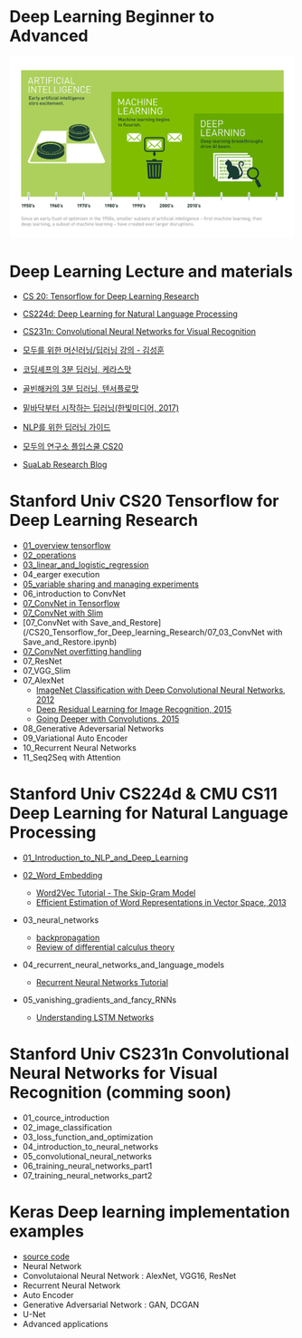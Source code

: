 # Deep Learning Beginner to Advanced

![alt text](/image/Deep_Learning.png "cover_image")


# Deep Learning Lecture and materials

- [CS 20: Tensorflow for Deep Learning Research](https://web.stanford.edu/class/cs20si/)

- [CS224d: Deep Learning for Natural Language Processing](http://cs224d.stanford.edu/syllabus.html)

- [CS231n: Convolutional Neural Networks for Visual Recognition](http://cs231n.stanford.edu/syllabus.html)

- [모두를 위한 머신러닝/딥러닝 강의 - 김성훈](https://www.youtube.com/watch?v=BS6O0zOGX4E&list=PLlMkM4tgfjnLSOjrEJN31gZATbcj_MpUm&index=1)

- [코딩셰프의 3분 딥러닝, 케라스맛](https://github.com/jskDr/keraspp)

- [골빈해커의 3분 딥러닝, 텐서플로맛](https://github.com/golbin/TensorFlow-Tutorials)

- [밑바닥부터 시작하는 딥러닝(한빛미디어, 2017)](https://github.com/WegraLee/deep-learning-from-scratch)

- [NLP를 위한 딥러닝 가이드](http://docs.likejazz.com/deep-learning-for-nlp/)

- [모두의 연구소 플입스쿨 CS20](https://github.com/modulabs/modu-tensorflow)

- [SuaLab Research Blog](http://research.sualab.com/)



# Stanford Univ CS20 Tensorflow for Deep Learning Research

- [01_overview tensorflow](/CS20_Tensorflow_for_Deep_learning_Research/01_overview_tensorflow.ipynb)
- [02_operations](/CS20_Tensorflow_for_Deep_learning_Research/02_operations.ipynb)
- [03_linear_and_logistic_regression](/CS20_Tensorflow_for_Deep_learning_Research/03_regressions.ipynb)
- 04_earger execution
- [05_variable sharing and managing experiments](/CS20_Tensorflow_for_Deep_learning_Research/05_managing_experiment.ipynb)
- 06_introduction to ConvNet
- [07_ConvNet in Tensorflow](/CS20_Tensorflow_for_Deep_learning_Research/07_01_Covnets_in_tensorflow.ipynb)
- [07_ConvNet with Slim](/CS20_Tensorflow_for_Deep_learning_Research/07_02_CNN_with_Slimn.ipynb)
- [07_ConvNet with Save_and_Restore](/CS20_Tensorflow_for_Deep_learning_Research/07_03_ConvNet with Save_and_Restore.ipynb)
- [07_ConvNet overfitting handling](/CS20_Tensorflow_for_Deep_learning_Research/07_04_CNN_overfitting_handling.ipynb)
- 07_ResNet
- 07_VGG_Slim
- 07_AlexNet
    -  [ImageNet Classification with Deep Convolutional
Neural Networks, 2012](https://papers.nips.cc/paper/4824-imagenet-classification-with-deep-convolutional-neural-networks.pdf)
    -  [Deep Residual Learning for Image Recognition, 2015](https://arxiv.org/pdf/1512.03385.pdf)
    -  [Going Deeper with Convolutions, 2015](https://www.cs.unc.edu/~wliu/papers/GoogLeNet.pdf)    
- 08_Generative Adeversarial Networks
- 09_Variational Auto Encoder
- 10_Recurrent Neural Networks
- 11_Seq2Seq with Attention



# Stanford Univ CS224d  & CMU CS11 Deep Learning for Natural Language Processing

- [01_Introduction_to_NLP_and_Deep_Learning](/CS224_NLP_with_Deep_Learning/01_Introduction_to_NLP_and_Deep_Learning)
- [02_Word_Embedding](/CS224_NLP_with_Deep_Learning/02_word_vectors)

    - [Word2Vec Tutorial - The Skip-Gram Model](http://mccormickml.com/2016/04/19/word2vec-tutorial-the-skip-gram-model/)
    - [Efficient Estimation of Word Representations in
Vector Space, 2013](http://arxiv.org/pdf/1301.3781.pdf)

- 03_neural_networks
    - [backpropagation](http://cs231n.github.io/optimization-2/)
    - [Review of differential calculus theory](http://web.stanford.edu/class/cs224n/readings/review-differential-calculus.pdf)
- 04_recurrent_neural_networks_and_language_models
    - [Recurrent Neural Networks Tutorial](http://www.wildml.com/2015/09/recurrent-neural-networks-tutorial-part-1-introduction-to-rnns/)
- 05_vanishing_gradients_and_fancy_RNNs
    - [Understanding LSTM Networks](http://colah.github.io/posts/2015-08-Understanding-LSTMs/)

# Stanford Univ CS231n  Convolutional Neural Networks for Visual Recognition (comming soon)

- 01_cource_introduction
- 02_image_classification
- 03_loss_function_and_optimization
- 04_introduction_to_neural_networks
- 05_convolutional_neural_networks
- 06_training_neural_networks_part1
- 07_training_neural_networks_part2




# Keras Deep learning implementation examples

- [source code](/keras)
- Neural Network
- Convolutaional Neural Network : AlexNet, VGG16, ResNet
- Recurrent Neural Network
- Auto Encoder
- Generative Adversarial Network : GAN, DCGAN
- U-Net
- Advanced applications
